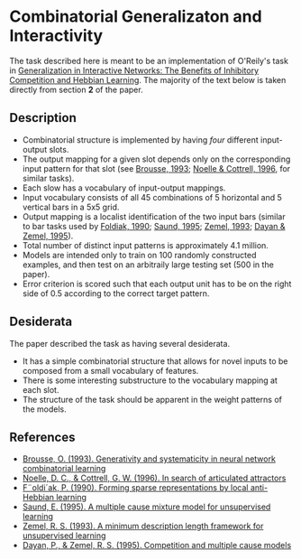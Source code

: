 # Combinatorial Generalizaton and Interactivity

The task described here is meant to be an implementation of O'Reily's task in
[Generalization in Interactive Networks: The Benefits of Inhibitory Competition and Hebbian Learning][1].
The majority of the text below is taken directly from section **2** of the
paper.

## Description

  - Combinatorial structure is implemented by having *four* different input-output
	slots.
  - The output mapping for a given slot depends only on the corresponding input
	pattern for that slot (see [Brousse, 1993][2]; [Noelle & Cottrell, 1996][3],
	for similar tasks).
  - Each slow has a vocabulary of input-output mappings.
  - Input vocabulary consists of all 45 combinations of 5 horizontal and 5
	vertical bars in a 5x5 grid.
  - Output mapping is a localist identification of the two input bars (similar to
	bar tasks used by [Foldiak, 1990][4]; [Saund, 1995][5]; [Zemel, 1993][6]; 
	[Dayan & Zemel, 1995][7]\).
  - Total number of distinct input patterns is approximately 4.1 million.
  - Models are intended only to train on 100 randomly constructed examples, and
	then test on an arbitraily large testing set (500 in the paper).
  - Error criterion is scored such that each output unit has to be on the right
	side of 0.5 according to the correct target pattern.

## Desiderata

The paper described the task as having several desiderata.

  - It has a simple combinatorial structure that allows for novel inputs to be
	composed from a small vocabulary of features.
  - There is some interesting substructure to the vocabulary mapping at each slot.
  - The structure of the task should be apparent in the weight patterns of the
	models.

## References

  - [Brousse, O. (1993). Generativity and systematicity in neural network combinatorial learning][2]
  - [Noelle, D. C., & Cottrell, G. W. (1996). In search of articulated attractors][3]
  - [F¨oldi´ak, P. (1990). Forming sparse representations by local anti-Hebbian learning][4]
  - [Saund, E. (1995). A multiple cause mixture model for unsupervised learning][5]
  - [Zemel, R. S. (1993). A minimum description length framework for unsupervised learning][6]
  - [Dayan, P., & Zemel, R. S. (1995). Competition and multiple cause models][7]

<!-- Markdown References -->

[1]: https://www.mitpressjournals.org/doi/10.1162/08997660152002834
[2]: https://scholar.colorado.edu/csci_techreports/647/
[3]: http://citeseerx.ist.psu.edu/viewdoc/summary?doi=10.1.1.51.2295
[4]: https://link.springer.com/article/10.1007%2FBF02331346
[5]: https://www.mitpressjournals.org/doi/10.1162/neco.1995.7.1.51
[6]: http://citeseerx.ist.psu.edu/viewdoc/summary?doi=10.1.1.53.6050
[7]: http://www.gatsby.ucl.ac.uk/~dayan/papers/cdz95.pdf
